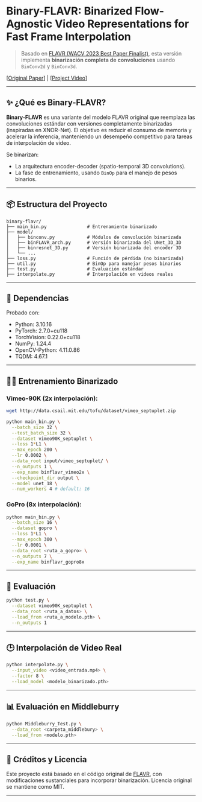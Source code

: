 
# Binary-FLAVR: Binarized Flow-Agnostic Video Representations for Fast Frame Interpolation

> Basado en [FLAVR (WACV 2023 Best Paper Finalist)](https://tarun005.github.io/FLAVR/), esta versión implementa **binarización completa de convoluciones** usando `BinConv2d` y `BinConv3d`.

[[Original Paper](https://arxiv.org/pdf/2012.08512.pdf)] | [[Project Video](https://youtu.be/HFOY7CGpJRM)]

---

## ✨ ¿Qué es Binary-FLAVR?

**Binary-FLAVR** es una variante del modelo FLAVR original que reemplaza las convoluciones estándar con versiones completamente binarizadas (inspiradas en XNOR-Net). El objetivo es reducir el consumo de memoria y acelerar la inferencia, manteniendo un desempeño competitivo para tareas de interpolación de video.

Se binarizan:
- La arquitectura encoder-decoder (spatio-temporal 3D convolutions).
- La fase de entrenamiento, usando `BinOp` para el manejo de pesos binarios.

---

## 📦 Estructura del Proyecto

```
binary-flavr/
├── main_bin.py               # Entrenamiento binarizado
├── model/
│   ├── binconv.py            # Módulos de convolución binarizada
│   ├── binFLAVR_arch.py      # Versión binarizada del UNet_3D_3D
│   ├── binresnet_3D.py       # Versión binarizada del encoder 3D
│   └── ...
├── loss.py                   # Función de pérdida (no binarizada)
├── util.py                   # BinOp para manejar pesos binarios
├── test.py                   # Evaluación estándar
├── interpolate.py            # Interpolación en videos reales
```

---

## 🧩 Dependencias

Probado con:

- Python: 3.10.16
- PyTorch: 2.7.0+cu118
- TorchVision: 0.22.0+cu118
- NumPy: 1.24.4
- OpenCV-Python: 4.11.0.86
- TQDM: 4.67.1


---

## 🏋️‍♂️ Entrenamiento Binarizado

### Vimeo-90K (2x interpolación):

```bash
wget http://data.csail.mit.edu/tofu/dataset/vimeo_septuplet.zip
```

```bash
python main_bin.py \
  --batch_size 32 \
  --test_batch_size 32 \
  --dataset vimeo90K_septuplet \
  --loss 1*L1 \
  --max_epoch 200 \
  --lr 0.0002 \
  --data_root input/vimeo_septuplet/ \
  --n_outputs 1 \
  --exp_name binflavr_vimeo2x \
  --checkpoint_dir output \
  --model unet_18 \
  --num_workers 4 # default: 16
```

### GoPro (8x interpolación):

```bash
python main_bin.py \
  --batch_size 16 \
  --dataset gopro \
  --loss 1*L1 \
  --max_epoch 300 \
  --lr 0.0001 \
  --data_root <ruta_a_gopro> \
  --n_outputs 7 \
  --exp_name binflavr_gopro8x
```

---

## 🧪 Evaluación

```bash
python test.py \
  --dataset vimeo90K_septuplet \
  --data_root <ruta_a_datos> \
  --load_from <ruta_a_modelo.pth> \
  --n_outputs 1
```

---

## 🕒 Interpolación de Video Real

```bash
python interpolate.py \
  --input_video <video_entrada.mp4> \
  --factor 8 \
  --load_model <modelo_binarizado.pth>
```

---

## 📊 Evaluación en Middleburry

```bash
python Middleburry_Test.py \
  --data_root <carpeta_middlebury> \
  --load_from <modelo.pth>
```

---

## 🧠 Créditos y Licencia

Este proyecto está basado en el código original de [FLAVR](https://github.com/tarun005/FLAVR), con modificaciones sustanciales para incorporar binarización. Licencia original se mantiene como MIT.

---
